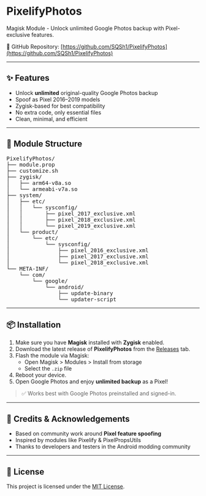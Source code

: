 # PixelifyPhotos 

Magisk Module - Unlock unlimited Google Photos backup with Pixel-exclusive features.

🔗 GitHub Repository: [https://github.com/SQSh1/PixelifyPhotos](https://github.com/SQSh1/PixelifyPhotos)

---

## ✨ Features

- Unlock **unlimited** original-quality Google Photos backup  
- Spoof as Pixel 2016–2019 models  
- Zygisk-based for best compatibility  
- No extra code, only essential files  
- Clean, minimal, and efficient  

---

## 📁 Module Structure

<pre>
PixelifyPhotos/
├── module.prop
├── customize.sh
├── zygisk/
│   ├── arm64-v8a.so
│   └── armeabi-v7a.so
├── system/
│   ├── etc/
│   │   └── sysconfig/
│   │       ├── pixel_2017_exclusive.xml
│   │       ├── pixel_2018_exclusive.xml
│   │       └── pixel_2019_exclusive.xml
│   └── product/
│       └── etc/
│           └── sysconfig/
│               ├── pixel_2016_exclusive.xml
│               ├── pixel_2017_exclusive.xml
│               └── pixel_2018_exclusive.xml
└── META-INF/
    └── com/
        └── google/
            └── android/
                ├── update-binary
                └── updater-script
</pre>

---

## 📦 Installation

1. Make sure you have **Magisk** installed with **Zygisk** enabled.  
2. Download the latest release of **PixelifyPhotos** from the [Releases](https://github.com/SQSh1/PixelifyPhotos/releases) tab.  
3. Flash the module via Magisk:
   - Open Magisk > Modules > Install from storage  
   - Select the `.zip` file  
4. Reboot your device.  
5. Open Google Photos and enjoy **unlimited backup** as a Pixel!

> ✅ Works best with Google Photos preinstalled and signed-in.

---

## 🙏 Credits & Acknowledgements

- Based on community work around **Pixel feature spoofing**  
- Inspired by modules like Pixelify & PixelPropsUtils  
- Thanks to developers and testers in the Android modding community  

---

## 📄 License

This project is licensed under the [MIT License](LICENSE).

